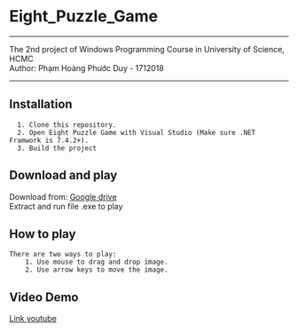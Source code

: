 # Eight_Puzzle_Game
**************************************
The 2nd project of Windows Programming Course in University of Science, HCMC  
Author: Phạm Hoàng Phước Duy - 1712018
**************************************

## Installation
```
  1. Clone this repository.
  2. Open Eight Puzzle Game with Visual Studio (Make sure .NET Framwork is 7.4.2+).
  3. Build the project 
```
## Download and play
Download from: [Google drive](https://drive.google.com/drive/folders/1MmCm7sywGlxCsXRp0HRT9jISXqhrJJQu?usp=sharing)  
Extract and run file .exe to play
	
## How to play
```
There are two ways to play:
	1. Use mouse to drag and drop image.
	2. Use arrow keys to move the image.
```

## Video Demo
[Link youtube](https://www.youtube.com/watch?v=8DeRQJuMzwY&list=UUHpb2kvWGqYaZth_ZkYSftw&index=2)
	
